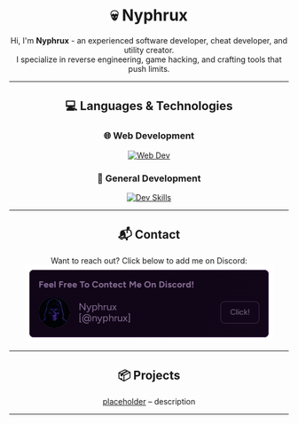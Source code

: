 <div align="center">

# 💀 Nyphrux

Hi, I'm **Nyphrux** - an experienced software developer, cheat developer, and utility creator.  
I specialize in reverse engineering, game hacking, and crafting tools that push limits.

---

## 💻 Languages & Technologies

### 🌐 Web Development  
[![Web Dev](https://skillicons.dev/icons?i=html,css,js)](https://github.com/nyphrux)

### 🧠 General Development  
[![Dev Skills](https://skillicons.dev/icons?i=python,java,cs,cpp,c)](https://github.com/nyphrux)

---

## 📬 Contact

Want to reach out? Click below to add me on Discord:  
[![Add me on Discord](assets/add-me-on-discord.png)](https://discord.gg/JMpJPmSC)

---

## 📦 Projects

[placeholder](https://nyphrux/a-repo) – description

---

</div>
